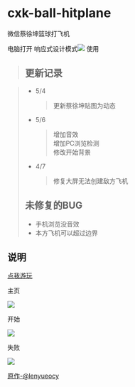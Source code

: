 # cxk-ball-hitplane
微信蔡徐坤篮球打飞机

电脑打开 响应式设计模式<img src="https://raw.githubusercontent.com/Lightcolour-666/cxk-ball-hitplane/master/md/4.jpg"> 使用
  
> ## 更新记录

> * 5/4 
>      >更新蔡徐坤贴图为动态  
> * 5/6 
>      >增加音效  
>      >增加PC浏览检测  
>      >修改开始背景  
> * 4/7
>      >修复大屏无法创建敌方飞机
> ## 未修复的BUG
> * 手机浏览没音效  
> * 本方飞机可以超过边界


## 说明
<a href="https://lightcolour-666.github.io/cxk-ball-hitplane/">点我游玩</a>

主页

<img src="https://raw.githubusercontent.com/Lightcolour-666/cxk-ball-hitplane/master/md/1.jpg">
  
开始

<img src="https://raw.githubusercontent.com/Lightcolour-666/cxk-ball-hitplane/master/md/2.jpg">
  
失败

<img src="https://raw.githubusercontent.com/Lightcolour-666/cxk-ball-hitplane/master/md/3.jpg">

<a href="https://github.com/lenyueocy/hitplane">原作-@lenyueocy</a>
